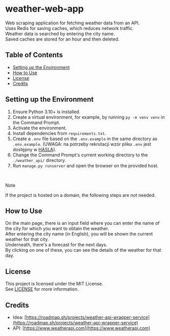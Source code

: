 # weather-web-app

Web scraping application for fetching weather data from an API.  
Uses Redis for saving caches, which reduces network traffic.  
Weather data is searched by entering the city name.  
Saved caches are stored for an hour and then deleted.

## Table of Contents
- [Setting up the Environment](#setting-up-the-enviroment)
- [How to Use](#how-to-use)
- [License](#license)
- [Credits](#credits)

## Setting up the Environment
1. Ensure Python 3.10+ is installed.
2. Create a virtual environment, for example, by running `py -m venv venv` in the Command Prompt.
3. Activate the environment.
4. Install dependencies from `requirements.txt`.
5. Create a `.env` file based on the `.env.example` in the same directory as `.env.example`. (UWAGA: na potrzeby rekrutacji wzór pliku `.env` jest dostępny w [HASLA](./HASLA.md)).
6. Change the Command Prompt's current working directory to the `./weather_api/` directory.
7. Run `manage.py runserver` and open the browser on the provided host.

<br>

> [!NOTE]
> If the project is hosted on a domain, the following steps are not needed.

## How to Use

On the main page, there is an input field where you can enter the name of the city for which you want to obtain the weather.  
After entering the city name (in English), you will be shown the current weather for that city.  
Underneath, there's a forecast for the next days.  
By clicking on one of these, you can see the details of the weather for that day.

## License

This project is licensed under the MIT License.  
See [LICENSE](./LICENSE) for more information.

## Credits

- Idea: [https://roadmap.sh/projects/weather-api-wrapper-service](https://roadmap.sh/projects/weather-api-wrapper-service)  
- API: [https://www.weatherapi.com](https://www.weatherapi.com)
